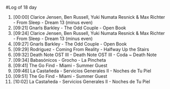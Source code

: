 #Log of 18 day

1. [00:00] Clarice Jensen, Ben Russell, Yuki Numata Resnick & Max Richter - From Sleep - Dream 13 (minus even)
1. [09:21] Gnarls Barkley - The Odd Couple - Open Book
1. [09:24] Clarice Jensen, Ben Russell, Yuki Numata Resnick & Max Richter - From Sleep - Dream 13 (minus even)
1. [09:27] Gnarls Barkley - The Odd Couple - Open Book
1. [09:29] Rodriguez - Coming From Reality - Halfway Up the Stairs
1. [09:32] Death Note OST III - Death Note OST III - Coda ~ Death Note
1. [09:34] Babasónicos - Grocho - La Pincheta
1. [09:41] The Go Find - Miami - Summer Guest
1. [09:46] La Castañeda - Servicios Generales II - Noches de Tu Piel
1. [09:51] The Go Find - Miami - Summer Guest
1. [10:02] La Castañeda - Servicios Generales II - Noches de Tu Piel
